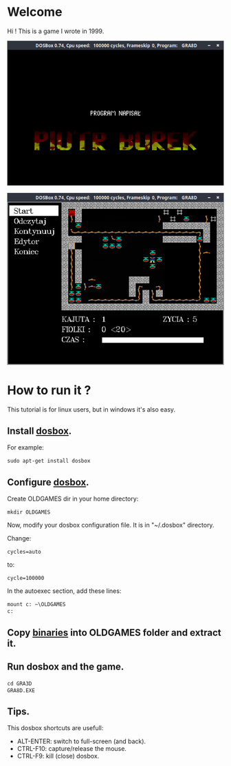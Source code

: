 # Welcome

Hi ! This is a game I wrote in 1999.

![](images/screenshot-1.png)

![](images/screenshot-2.png)

# How to run it ?

This tutorial is for linux users, but in windows it's also easy.

## Install [dosbox](https://www.dosbox.com).

For example:

```
sudo apt-get install dosbox
```

## Configure [dosbox](https://www.dosbox.com).

Create OLDGAMES dir in your home directory:

```
mkdir OLDGAMES
```

Now, modify your dosbox configuration file. It is in "~/.dosbox" directory.

Change:

```
cycles=auto
```

to:

```
cycle=100000
```

In the autoexec section, add these lines:

```
mount c: ~\OLDGAMES
c:
```

## Copy [binaries](https://github.com/piotrborek/gra3d/raw/main/files/gra3d-bin.zip) into OLDGAMES folder and extract it.

## Run dosbox and the game.

```
cd GRA3D
GRA8D.EXE
```

## Tips.

This dosbox shortcuts are usefull:

* ALT-ENTER: switch to full-screen (and back).
* CTRL-F10: capture/release the mouse.
* CTRL-F9: kill (close) dosbox.
